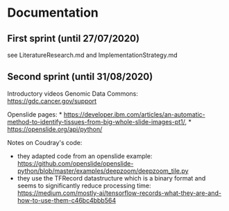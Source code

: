 # Documentation
## First sprint (until 27/07/2020)
see LiteratureResearch.md and ImplementationStrategy.md

## Second sprint (until 31/08/2020)

Introductory videos Genomic Data Commons: <https://gdc.cancer.gov/support>

Openslide pages: 
    * <https://developer.ibm.com/articles/an-automatic-method-to-identify-tissues-from-big-whole-slide-images-pt1/>, 
    * <https://openslide.org/api/python/>

Notes on Coudray's code: 
* they adapted code from an openslide example: <https://github.com/openslide/openslide-python/blob/master/examples/deepzoom/deepzoom_tile.py>
* they use the TFRecord datastructure which is a binary format and seems to significantly reduce processing time: https://medium.com/mostly-ai/tensorflow-records-what-they-are-and-how-to-use-them-c46bc4bbb564

